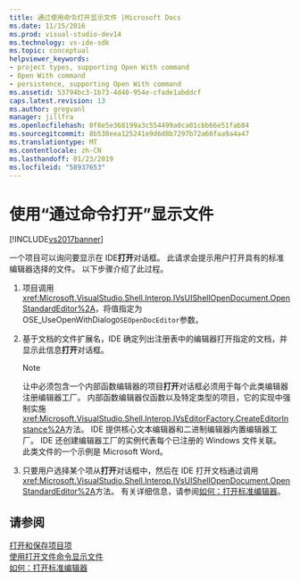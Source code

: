```yaml
---
title: 通过使用命令打开显示文件 |Microsoft Docs
ms.date: 11/15/2016
ms.prod: visual-studio-dev14
ms.technology: vs-ide-sdk
ms.topic: conceptual
helpviewer_keywords:
- project types, supporting Open With command
- Open With command
- persistence, supporting Open With command
ms.assetid: 53794bc3-1b73-4d40-954e-cfade1abddcf
caps.latest.revision: 13
ms.author: gregvanl
manager: jillfra
ms.openlocfilehash: 0f8e5e368199a3c554499a0ca01cbb66e51fab84
ms.sourcegitcommit: 8b538eea125241e9d6d8b7297b72a66faa9a4a47
ms.translationtype: MT
ms.contentlocale: zh-CN
ms.lasthandoff: 01/23/2019
ms.locfileid: "58937653"
---
```

# <a name="displaying-files-by-using-the-open-with-command"></a>使用“通过命令打开”显示文件
[!INCLUDE[vs2017banner](../../includes/vs2017banner.md)]

一个项目可以询问要显示在 IDE**打开**对话框。 此请求会提示用户打开具有的标准编辑器选择的文件。 以下步骤介绍了此过程。  
  
1.  项目调用<xref:Microsoft.VisualStudio.Shell.Interop.IVsUIShellOpenDocument.OpenStandardEditor%2A>，将值指定为 OSE_UseOpenWithDialog`OSEOpenDocEditor`参数。  
  
2.  基于文档的文件扩展名，IDE 确定列出注册表中的编辑器打开指定的文档，并显示此信息**打开**对话框。  
  
    > [!NOTE]
    >  让中必须包含一个内部函数编辑器的项目**打开**对话框必须用于每个此类编辑器注册编辑器工厂。 内部函数编辑器仅函数以及特定类型的项目，它的实现中强制实施<xref:Microsoft.VisualStudio.Shell.Interop.IVsEditorFactory.CreateEditorInstance%2A>方法。 IDE 提供核心文本编辑器和二进制编辑器内置编辑器工厂。 IDE 还创建编辑器工厂的实例代表每个已注册的 Windows 文件关联。 此类文件的一个示例是 Microsoft Word。  
  
3.  只要用户选择某个项从**打开**对话框中，然后在 IDE 打开文档通过调用<xref:Microsoft.VisualStudio.Shell.Interop.IVsUIShellOpenDocument.OpenStandardEditor%2A>方法。 有关详细信息，请参阅[如何：打开标准编辑器](../../extensibility/how-to-open-standard-editors.md)。  
  
## <a name="see-also"></a>请参阅  
 [打开和保存项目项](../../extensibility/internals/opening-and-saving-project-items.md)   
 [使用打开文件命令显示文件](../../extensibility/internals/displaying-files-by-using-the-open-file-command.md)   
 [如何：打开标准编辑器](../../extensibility/how-to-open-standard-editors.md)
